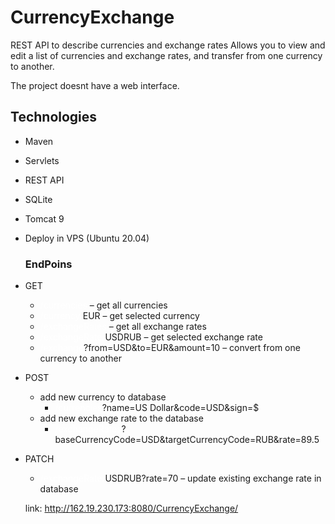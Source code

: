 # CurrencyExchange

REST API to describe currencies and exchange rates Allows you to view and edit a list of currencies and exchange rates,
and transfer from one currency to another.

The project doesnt have a web interface.

## Technologies

- Maven
- Servlets
- REST API
- SQLite
- Tomcat 9
- Deploy in VPS (Ubuntu 20.04)

  ### EndPoins
  
* GET
  * <span style="color:white">/currencies</span> – get all currencies
  * <span style="color:white">/currency/</span>EUR – get selected currency
  * <span style="color:white">/exchangeRates</span> – get all exchange rates 
  * <span style="color:white">/exchangeRate/</span>USDRUB – get selected exchange rate
  * <span style="color:white">/exchange</span>?from=USD&to=EUR&amount=10 – convert from one currency to another
  

* POST
  * add new currency to database
    * <span style="color:white">/currencies</span>?name=US Dollar&code=USD&sign=$
  * add new exchange rate to the database
    * <span style="color:white">/exchangeRates</span>?baseCurrencyCode=USD&targetCurrencyCode=RUB&rate=89.5

  
* PATCH
  * <span style="color:white">/exchangeRate/</span>USDRUB?rate=70 – update existing exchange rate in database
 

  link: http://162.19.230.173:8080/CurrencyExchange/
